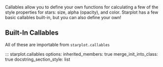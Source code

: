Callables allow you to define your own functions for calculating a few of the style properties for stars: size, alpha (opacity), and color. Starplot has a few basic callables built-in, but you can also define your own!


## Built-In Callables

All of these are importable from `starplot.callables`

::: starplot.callables
    options:
        inherited_members: true
        merge_init_into_class: true
        <!-- show_root_heading: true -->
        docstring_section_style: list
        <!-- separate_signature: true -->
